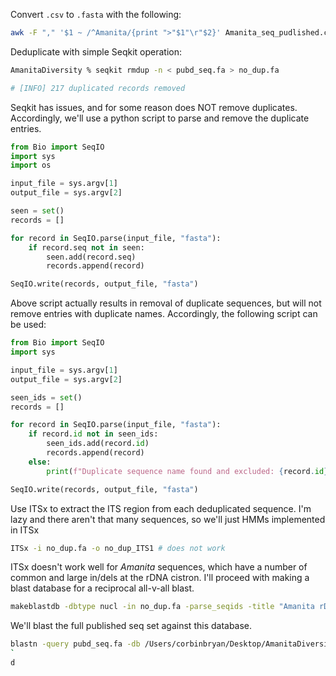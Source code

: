 Convert `.csv` to `.fasta` with the following:
```bash
awk -F "," '$1 ~ /^Amanita/{print ">"$1"\r"$2}' Amanita_seq_pudlished.csv | sed 's/ /_/g' > pubd_seq.fa
```
Deduplicate with simple Seqkit operation:
```bash
AmanitaDiversity % seqkit rmdup -n < pubd_seq.fa > no_dup.fa

# [INFO] 217 duplicated records removed
```
Seqkit has issues, and for some reason does NOT remove duplicates. Accordingly, we'll use a python script to parse and remove the duplicate entries. 
```python
from Bio import SeqIO
import sys
import os 

input_file = sys.argv[1]
output_file = sys.argv[2]

seen = set()
records = []

for record in SeqIO.parse(input_file, "fasta"):  
    if record.seq not in seen:
        seen.add(record.seq)
        records.append(record)

SeqIO.write(records, output_file, "fasta")
```
Above script actually results in removal of duplicate sequences, but will not remove entries with duplicate names. Accordingly, the following script can be used: 
```python
from Bio import SeqIO
import sys

input_file = sys.argv[1]
output_file = sys.argv[2]

seen_ids = set()
records = []

for record in SeqIO.parse(input_file, "fasta"):
    if record.id not in seen_ids:
        seen_ids.add(record.id)
        records.append(record)
    else:
        print(f"Duplicate sequence name found and excluded: {record.id}")

SeqIO.write(records, output_file, "fasta")
```


Use ITSx to extract the ITS region from each deduplicated sequence. I'm lazy and there aren't that many sequences, so we'll just HMMs implemented in ITSx 
```bash
ITSx -i no_dup.fa -o no_dup_ITS1 # does not work 
```
ITSx doesn't work well for *Amanita* sequences, which have a number of common and large in/dels at the rDNA cistron. I'll proceed with making a blast database for a reciprocal all-v-all blast.
```bash
makeblastdb -dbtype nucl -in no_dup.fa -parse_seqids -title "Amanita rDNA" -out Amanita_no_dup
```
We'll blast the full published seq set against this database. 
```bash
blastn -query pubd_seq.fa -db /Users/corbinbryan/Desktop/AmanitaDiversity/Amanita_no_dup -outfmt 6 -out full_v_nodup.tsv -max_target_seqs 1
`
d